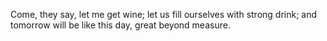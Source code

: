 Come, they say, let me get wine; let us fill ourselves with strong drink; and tomorrow will be like this day, great beyond measure.

